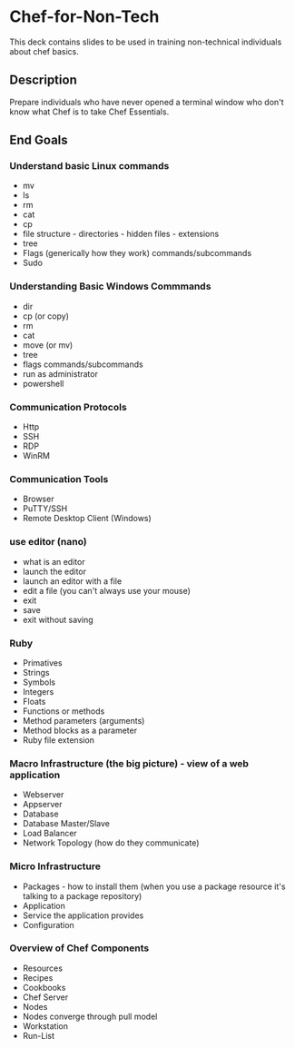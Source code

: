 # Chef-for-Non-Tech
This deck contains slides to be used in training non-technical individuals about chef basics.

## Description

Prepare individuals who have never opened a terminal window who don't know what Chef is to take Chef Essentials.

## End Goals

### Understand basic Linux commands
* mv
* ls
* rm
* cat
* cp
* file structure - directories - hidden files - extensions
* tree
* Flags (generically how they work) commands/subcommands
* Sudo

### Understanding Basic Windows Commmands
* dir
* cp (or copy)
* rm
* cat
* move (or mv)
* tree
* flags commands/subcommands
* run as administrator
* powershell 

### Communication Protocols
* Http
* SSH
* RDP
* WinRM

### Communication Tools 
* Browser
* PuTTY/SSH
* Remote Desktop Client (Windows)
 
### use editor (nano)
* what is an editor
* launch the editor
* launch an editor with a file
* edit a file (you can't always use your mouse)
* exit
* save
* exit without saving

### Ruby
* Primatives
* Strings
* Symbols
* Integers
* Floats
* Functions or methods
* Method parameters (arguments)
* Method blocks as a parameter
* Ruby file extension
 
### Macro Infrastructure (the big picture) - view of a web application
* Webserver
* Appserver
* Database 
* Database Master/Slave
* Load Balancer
* Network Topology (how do they communicate)

### Micro Infrastructure
* Packages - how to install them (when you use a package resource it's talking to a package repository)
* Application
* Service the application provides 
* Configuration

### Overview of Chef Components
* Resources
* Recipes
* Cookbooks
* Chef Server
* Nodes
* Nodes converge through pull model
* Workstation
* Run-List


